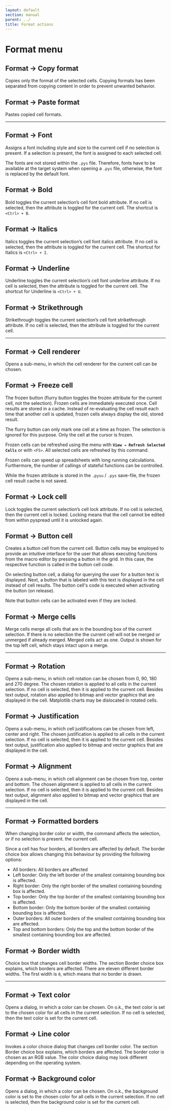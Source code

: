 ```yaml
---
layout: default
section: manual
parent: ../
title: Format actions
---
```


# Format menu

## Format → Copy format

Copies only the format of the selected cells. Copying formats has been separated from copying content in order to prevent unwanted behavior.

## Format → Paste format

Pastes copied cell formats.

----------

## Format → Font
Assigns a font including style and size to the current cell if no selection is present. If a selection is present, the  font is assigned to each selected cell.

The fonts are not stored within the `.pys` file. Therefore, fonts have to be available at the target system when opening a `.pys` file, otherwise, the font is replaced by the default font.

## Format → Bold
Bold toggles the current selection’s cell font bold attribute. If no cell is selected, then the attribute is toggled for the current cell. The shortcut is `<Ctrl> + B`.

## Format → Italics
Italics toggles the current selection’s cell font italics attribute. If no cell is selected, then the attribute is toggled for the current cell. The shortcut for Italics is `<Ctrl> + I`.

## Format → Underline
Underline toggles the current selection’s cell font underline attribute. If no cell is selected, then the attribute is toggled for the current cell. The shortcut for Underline is `<Ctrl> + U`.

## Format → Strikethrough
Strikethrough toggles the current selection’s cell font strikethrough attribute. If no cell is selected, then the attribute is toggled for the current cell.


----------

## Format → Cell renderer

Opens a sub-menu, in which the cell renderer for the current cell can be chosen.

## Format → Freeze cell

The frozen button (flurry button toggles the frozen attribute for the current cell, not the selection). Frozen cells are immediately executed once. Cell results are stored in a cache. Instead of re-evaluating the cell result each time that another cell is updated, frozen cells always display the old, stored result.

The flurry button can only mark one cell at a time as frozen. The selection is ignored for this purpose. Only the cell at the cursor is frozen.

Frozen cells can be refreshed using the menu with **`View → Refresh Selected Cells`** or with `<F5>`. All selected cells are refreshed by this command.

Frozen cells can speed up spreadsheets with long running calculations. Furthermore, the number of callings of stateful functions can be controlled.

While the frozen attribute is stored in the `.pysu` / `.pys` save-file, the frozen cell result cache is not saved.

## Format → Lock cell

Lock toggles the current selection’s cell lock attribute. If no cell is selected, then the current cell is locked. Locking means that the cell cannot be edited from within pyspread until it is unlocked again.

## Format → Button cell

Creates a button cell from the current cell. Button cells may be employed to provide an intuitive interface for the user that allows executing functions from the macro editor by pressing a button in the grid. In this case, the respective function is called in the button cell code.

On selecting button cell, a dialog for querying the user for a button text is displayed. Next, a button that is labeled with this text is displayed in the cell instead of cell results. The button cell's code is executed when activating the button (on release).

Note that button cells can be activated even if they are locked.

## Format → Merge cells

Merge cells merge all cells that are in the bounding box of the current selection. If there is no selection the the current cell will not be merged or unmerged if already merged. Merged cells act as one. Output is shown for the top left cell, which stays intact upon a merge.


----------


## Format → Rotation

Opens a sub-menu, in which cell rotation can be chosen from 0, 90, 180 and 270 degree. The chosen rotation is applied to all cells in the current selection. If no cell is selected, then it is applied to the current cell. Besides text output, rotation also applied to bitmap and vector graphics that are displayed in the cell. Matplotlib charts may be dislocated in rotated cells.

## Format → Justification

Opens a sub-menu, in which cell justifications can be chosen from left, center and right. The chosen justification is applied to all cells in the current selection. If no cell is selected, then it is applied to the current cell. Besides text output, justification also applied to bitmap and vector graphics that are displayed in the cell.

## Format → Alignment

Opens a sub-menu, in which cell alignment can be chosen from top, center and bottom. The chosen alignment is applied to all cells in the current selection. If no cell is selected, then it is applied to the current cell. Besides text output, alignment also applied to bitmap and vector graphics that are displayed in the cell.

----------

## Format → Formatted borders

When changing border color or width, the command affects the selection, or if no selection is present. the current cell.

Since a cell has four borders, all borders are affected by default. The border choice box allows changing this
behaviour by providing the following options:

- All borders: All borders are affected
- Left border: Only the left border of the smallest containing bounding box is affected.
- Right border: Only the right border of the smallest containing bounding box is affected.
- Top border: Only the top border of the smallest containing bounding box is affected.
- Bottom border: Only the bottom border of the smallest containing bounding box is affected.
- Outer borders: All outer borders of the smallest containing bounding box are affected.
- Top and bottom borders: Only the top and the bottom border of the smallest containing bounding box are affected.

## Format → Border width

Choice box that changes cell border widths. The section Border choice box explains, which borders are affected. There are eleven different border widths. The first width is `0`, which means that no border is drawn.

----------

## Format → Text color

Opens a dialog, in which a color can be chosen. On o.k., the text color is set to the chosen color for all cells in the current selection. If no cell is selected, then the text color is set for the current cell.

## Format → Line color

Invokes a color choice dialog that changes cell border color. The section Border choice box explains, which borders are affected. The border color is chosen as an RGB value. The color choice dialog may look different depending on the operating system.

## Format → Background color
Opens a dialog, in which a color can be chosen. On o.k., the background color is set to the chosen color for all cells in the current selection. If no cell is selected, then the background color is set for the current cell.

